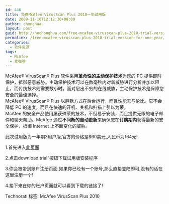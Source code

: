 ```yaml
---
id: 446
title: 免费McAfee VirusScan Plus 2010一年试用版
date: 2009-11-10T12:12:30+08:00
author: chonghua
layout: post
guid: http://hechonghua.com/free-mcafee-virusscan-plus-2010-trial-version-for-one-year/
permalink: /free-mcafee-virusscan-plus-2010-trial-version-for-one-year/
categories:
  - 软件资源
tags:
  - McAfee
  - 麦咖啡
---
```

<a href="http://home.mcafee.com/Store/package.aspx?pkgid=276" target="_blank"></a>McAfee® VirusScan® Plus 软件采用**革命性的主动保护技术**为您的 PC 提供即时保护，抵御恶意威胁。主动保护技术可以在数毫秒内对新威胁进行分析并加以阻止，而传统技术则需要数小时。面对层出不穷的在线威胁，主动保护技术是保障您安全的最佳选择。  
McAfee® VirusScan® Plus 以静默方式在后台运行，而且性能无与伦比。它不会降低 PC 的速度，而且在快速的开机、关机和扫描上引以为荣。  
McAfee 的安全产品使用屡获殊荣的技术，不但易于安装，而且提供无限的电子邮件和聊天帮助。McAfee 通过**不间断的自动更新**来确保您在**订购期内**获得最新的安全保护，抵御 Internet 上不断变化的威胁。

<!--more-->

此次试用版为一年期3用户版,官方的价格是$60美元,人民币为164元!

1.首先进入<a href="http://us.mcafee.com/en-us/affiliates/vmware/landingpages/16288.asp?cid=48523" target="_blank">此页面</a>

2.点击download trial”按钮下载试用版安装程序

3.你会被带到账户注册页面,如果你已经有一个账号,那么直接登陆即可,没有的话在这里注册一个!

4.接下来在你的账户页面就可以看到下载的链接了!

<div style="padding-bottom: 0px; margin: 0px; padding-left: 0px; padding-right: 0px; display: inline; float: none; padding-top: 0px" id="scid:0767317B-992E-4b12-91E0-4F059A8CECA8:b25d6adb-3695-46be-818c-9eada12468e4" class="wlWriterEditableSmartContent">
  Technorati 标签: McAfee VirusScan Plus 2010
</div>